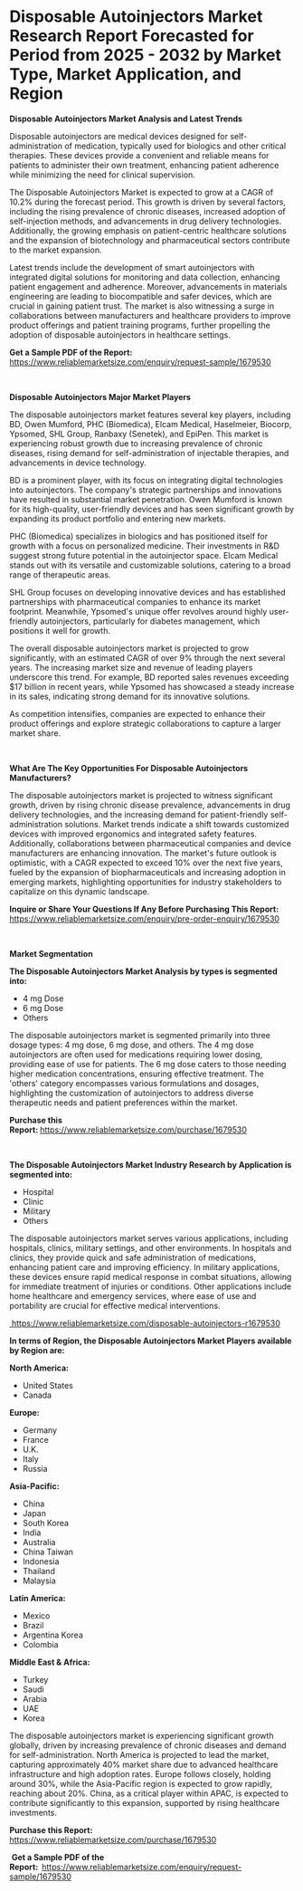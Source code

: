 <p><h1>Disposable Autoinjectors Market Research Report Forecasted for Period from 2025 -  2032 by Market Type, Market Application, and Region</h1></p><p><strong>Disposable Autoinjectors Market Analysis and Latest Trends</strong></p>
<p><p>Disposable autoinjectors are medical devices designed for self-administration of medication, typically used for biologics and other critical therapies. These devices provide a convenient and reliable means for patients to administer their own treatment, enhancing patient adherence while minimizing the need for clinical supervision. </p><p>The Disposable Autoinjectors Market is expected to grow at a CAGR of 10.2% during the forecast period. This growth is driven by several factors, including the rising prevalence of chronic diseases, increased adoption of self-injection methods, and advancements in drug delivery technologies. Additionally, the growing emphasis on patient-centric healthcare solutions and the expansion of biotechnology and pharmaceutical sectors contribute to the market expansion. </p><p>Latest trends include the development of smart autoinjectors with integrated digital solutions for monitoring and data collection, enhancing patient engagement and adherence. Moreover, advancements in materials engineering are leading to biocompatible and safer devices, which are crucial in gaining patient trust. The market is also witnessing a surge in collaborations between manufacturers and healthcare providers to improve product offerings and patient training programs, further propelling the adoption of disposable autoinjectors in healthcare settings.</p></p>
<p><strong>Get a Sample PDF of the Report:&nbsp;</strong> <a href="https://www.reliablemarketsize.com/enquiry/request-sample/1679530?utm_campaign=2468&utm_medium=2&utm_source=Github&utm_content=ia&utm_term=16042025&utm_id=disposable-autoinjectors">https://www.reliablemarketsize.com/enquiry/request-sample/1679530</a></p>
<p>&nbsp;</p>
<p><strong>Disposable Autoinjectors Major Market Players</strong></p>
<p><p>The disposable autoinjectors market features several key players, including BD, Owen Mumford, PHC (Biomedica), Elcam Medical, Haselmeier, Biocorp, Ypsomed, SHL Group, Ranbaxy (Senetek), and EpiPen. This market is experiencing robust growth due to increasing prevalence of chronic diseases, rising demand for self-administration of injectable therapies, and advancements in device technology.</p><p>BD is a prominent player, with its focus on integrating digital technologies into autoinjectors. The company's strategic partnerships and innovations have resulted in substantial market penetration. Owen Mumford is known for its high-quality, user-friendly devices and has seen significant growth by expanding its product portfolio and entering new markets.</p><p>PHC (Biomedica) specializes in biologics and has positioned itself for growth with a focus on personalized medicine. Their investments in R&D suggest strong future potential in the autoinjector space. Elcam Medical stands out with its versatile and customizable solutions, catering to a broad range of therapeutic areas.</p><p>SHL Group focuses on developing innovative devices and has established partnerships with pharmaceutical companies to enhance its market footprint. Meanwhile, Ypsomed's unique offer revolves around highly user-friendly autoinjectors, particularly for diabetes management, which positions it well for growth.</p><p>The overall disposable autoinjectors market is projected to grow significantly, with an estimated CAGR of over 9% through the next several years. The increasing market size and revenue of leading players underscore this trend. For example, BD reported sales revenues exceeding $17 billion in recent years, while Ypsomed has showcased a steady increase in its sales, indicating strong demand for its innovative solutions.</p><p>As competition intensifies, companies are expected to enhance their product offerings and explore strategic collaborations to capture a larger market share.</p></p>
<p>&nbsp;</p>
<p><strong>What Are The Key Opportunities For Disposable Autoinjectors Manufacturers?</strong></p>
<p><p>The disposable autoinjectors market is projected to witness significant growth, driven by rising chronic disease prevalence, advancements in drug delivery technologies, and the increasing demand for patient-friendly self-administration solutions. Market trends indicate a shift towards customized devices with improved ergonomics and integrated safety features. Additionally, collaborations between pharmaceutical companies and device manufacturers are enhancing innovation. The market's future outlook is optimistic, with a CAGR expected to exceed 10% over the next five years, fueled by the expansion of biopharmaceuticals and increasing adoption in emerging markets, highlighting opportunities for industry stakeholders to capitalize on this dynamic landscape.</p></p>
<p><strong>Inquire or Share Your Questions If Any Before Purchasing This Report:</strong> <a href="https://www.reliablemarketsize.com/enquiry/pre-order-enquiry/1679530?utm_campaign=2468&utm_medium=2&utm_source=Github&utm_content=ia&utm_term=16042025&utm_id=disposable-autoinjectors">https://www.reliablemarketsize.com/enquiry/pre-order-enquiry/1679530</a></p>
<p>&nbsp;</p>
<p><strong>Market Segmentation</strong></p>
<p><strong>The Disposable Autoinjectors Market Analysis by types is segmented into:</strong></p>
<p><ul><li>4 mg Dose</li><li>6 mg Dose</li><li>Others</li></ul></p>
<p><p>The disposable autoinjectors market is segmented primarily into three dosage types: 4 mg dose, 6 mg dose, and others. The 4 mg dose autoinjectors are often used for medications requiring lower dosing, providing ease of use for patients. The 6 mg dose caters to those needing higher medication concentrations, ensuring effective treatment. The 'others' category encompasses various formulations and dosages, highlighting the customization of autoinjectors to address diverse therapeutic needs and patient preferences within the market.</p></p>
<p><strong>Purchase this Report:&nbsp;</strong><a href="https://www.reliablemarketsize.com/purchase/1679530?utm_campaign=2468&utm_medium=2&utm_source=Github&utm_content=ia&utm_term=16042025&utm_id=disposable-autoinjectors">https://www.reliablemarketsize.com/purchase/1679530</a></p>
<p>&nbsp;</p>
<p><strong>The Disposable Autoinjectors Market Industry Research by Application is segmented into:</strong></p>
<p><ul><li>Hospital</li><li>Clinic</li><li>Military</li><li>Others</li></ul></p>
<p><p>The disposable autoinjectors market serves various applications, including hospitals, clinics, military settings, and other environments. In hospitals and clinics, they provide quick and safe administration of medications, enhancing patient care and improving efficiency. In military applications, these devices ensure rapid medical response in combat situations, allowing for immediate treatment of injuries or conditions. Other applications include home healthcare and emergency services, where ease of use and portability are crucial for effective medical interventions.</p></p>
<p><a href="https://www.reliablemarketsize.com/disposable-autoinjectors-r1679530?utm_campaign=2468&utm_medium=2&utm_source=Github&utm_content=ia&utm_term=16042025&utm_id=disposable-autoinjectors">&nbsp;https://www.reliablemarketsize.com/disposable-autoinjectors-r1679530</a></p>
<p><strong>In terms of Region, the Disposable Autoinjectors Market Players available by Region are:</strong></p>
<p>
    <p> <strong> North America: </strong>
        <ul>
            <li>United States</li>
            <li>Canada</li>
        </ul>
        </p> 
    <p> <strong> Europe: </strong>
        <ul>
            <li>Germany</li>
            <li>France</li>
            <li>U.K.</li>
            <li>Italy</li>
            <li>Russia</li>
        </ul>
        </p> 
    <p> <strong> Asia-Pacific: </strong>
        <ul>
            <li>China</li>
            <li>Japan</li>
            <li>South Korea</li>
            <li>India</li>
            <li>Australia</li>
            <li>China Taiwan</li>
            <li>Indonesia</li>
            <li>Thailand</li>
            <li>Malaysia</li>
        </ul>
        </p> 
    <p> <strong> Latin America: </strong>
        <ul>
            <li>Mexico</li>
            <li>Brazil</li>
            <li>Argentina Korea</li>
            <li>Colombia</li>
        </ul>
        </p> 
    <p> <strong> Middle East & Africa: </strong>
        <ul>
            <li>Turkey</li>
            <li>Saudi</li>
            <li>Arabia</li>
            <li>UAE</li>
            <li>Korea</li>
        </ul>
    </p>
    </p>
<p><p>The disposable autoinjectors market is experiencing significant growth globally, driven by increasing prevalence of chronic diseases and demand for self-administration. North America is projected to lead the market, capturing approximately 40% market share due to advanced healthcare infrastructure and high adoption rates. Europe follows closely, holding around 30%, while the Asia-Pacific region is expected to grow rapidly, reaching about 20%. China, as a critical player within APAC, is expected to contribute significantly to this expansion, supported by rising healthcare investments.</p></p>
<p><strong>Purchase this Report: </strong><a href="https://www.reliablemarketsize.com/purchase/1679530?utm_campaign=2468&utm_medium=2&utm_source=Github&utm_content=ia&utm_term=16042025&utm_id=disposable-autoinjectors">https://www.reliablemarketsize.com/purchase/1679530</a></p>
<p>&nbsp;<strong>Get a Sample PDF of the Report:&nbsp;&nbsp;</strong><a href="https://www.reliablemarketsize.com/enquiry/request-sample/1679530?utm_campaign=2468&utm_medium=2&utm_source=Github&utm_content=ia&utm_term=16042025&utm_id=disposable-autoinjectors">https://www.reliablemarketsize.com/enquiry/request-sample/1679530</a></p>
<p><strong></strong></p>
<p><p></p><p></p><p></p></p>